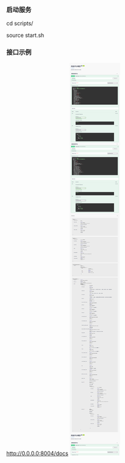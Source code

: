 ### 启动服务
cd scripts/ </n>

source start.sh </n>

### 接口示例
http://0.0.0.0:8004/docs
![img.png](test/swaggerUI.png)